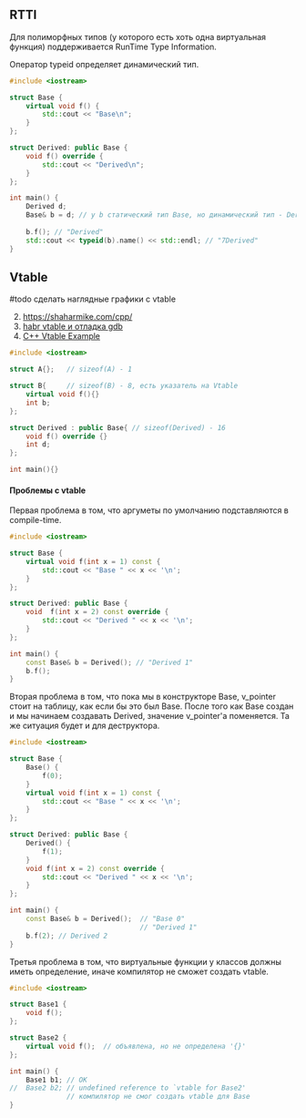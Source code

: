 ## RTTI

Для полиморфных типов (у которого есть хоть одна виртуальная функция) поддерживается RunTime Type Information. 

Оператор typeid определяет динамический тип.

```C++
#include <iostream>

struct Base {
    virtual void f() {
        std::cout << "Base\n";
    }
};

struct Derived: public Base {
    void f() override {
        std::cout << "Derived\n";
    }
};

int main() {
    Derived d;
    Base& b = d; // у b статический тип Base, но динамический тип - Derived
    
    b.f(); // "Derived"
    std::cout << typeid(b).name() << std::endl; // "7Derived"
}
```

## Vtable

#todo сделать наглядные графики с vtable

2) https://shaharmike.com/cpp/
3) [habr vtable и отладка gdb](https://habr.com/ru/companies/otus/articles/479802/)
4) [C++ Vtable Example](https://itanium-cxx-abi.github.io/cxx-abi/cxx-vtable-ex.html)

```C++
#include <iostream>

struct A{};   // sizeof(A) - 1

struct B{     // sizeof(B) - 8, есть указатель на Vtable
	virtual void f(){}
	int b;
};

struct Derived : public Base{ // sizeof(Derived) - 16
	void f() override {}
	int d;
};

int main(){}
```
#### Проблемы с vtable
Первая проблема в том, что аргуметы по умолчанию подставляются в compile-time.

```C++
#include <iostream>

struct Base {
	virtual void f(int x = 1) const {
		std::cout << "Base " << x << '\n';
	}
};

struct Derived: public Base {
	void  f(int x = 2) const override {
		std::cout << "Derived " << x << '\n';
	}
};

int main() {
	const Base& b = Derived(); // "Derived 1"
	b.f(); 
}
```

Вторая проблема в том, что пока мы в конструкторе Base, v_pointer стоит на таблицу, как если бы это был Base. После того как Base создан и мы начинаем создавать Derived, значение v_pointer'a поменяется. Та же ситуация будет и для деструктора.

```C++
#include <iostream>

struct Base {
	Base() {
		f(0);
	}
	virtual void f(int x = 1) const {
		std::cout << "Base " << x << '\n';
	}
};

struct Derived: public Base {
	Derived() {
		f(1);
	}
	void f(int x = 2) const override {
		std::cout << "Derived " << x << '\n';
	}
};

int main() {
	const Base& b = Derived();  // "Base 0"
								// "Derived 1"
	b.f(2); // Derived 2
}
```

Третья проблема в том, что виртуальные функции у классов должны иметь определение, иначе компилятор не сможет создать vtable.

```C++
#include <iostream>

struct Base1 {
	void f();
};

struct Base2 {
	virtual void f();  // объявлена, но не определена '{}'
};

int main() {
	Base1 b1; // OK
//	Base2 b2; // undefined reference to `vtable for Base2'
			  // компилятор не смог создать vtable для Base
}
```